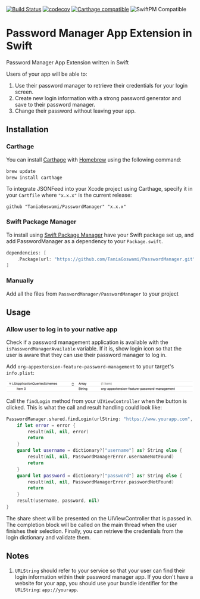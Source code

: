 [![Build Status](https://travis-ci.org/TaniaGoswami/PasswordManager.svg?branch=master)](https://travis-ci.org/TaniaGoswami/PasswordManager)
[![codecov](https://codecov.io/gh/TaniaGoswami/PasswordManager/branch/master/graph/badge.svg)](https://codecov.io/gh/TaniaGoswami/PasswordManager)
[![Carthage compatible](https://img.shields.io/badge/Carthage-compatible-4BC51D.svg?style=flat)](https://github.com/Carthage/Carthage)
![SwiftPM Compatible](https://img.shields.io/badge/SwiftPM-Compatible-brightgreen.svg)

# Password Manager App Extension in Swift

Password Manager App Extension written in Swift

Users of your app will be able to:

1. Use their password manager to retrieve their credentials for your login screen.
2. Create new login information with a strong password generator and save to their password manager.
3. Change their password without leaving your app.

## Installation

### Carthage

You can install [Carthage](https://github.com/Carthage/Carthage) with [Homebrew](http://brew.sh/) using the following command:

```bash
brew update
brew install carthage
```
To integrate JSONFeed into your Xcode project using Carthage, specify it in your `Cartfile` where `"x.x.x"` is the current release:

```ogdl
github "TaniaGoswami/PasswordManager" "x.x.x"
```

### Swift Package Manager

To install using [Swift Package Manager](https://swift.org/package-manager/) have your Swift package set up, and add PasswordManager as a dependency to your `Package.swift`.

```swift
dependencies: [
    .Package(url: "https://github.com/TaniaGoswami/PasswordManager.git", majorVersion: 0)
]
```

### Manually

Add all the files from `PasswordManager/PasswordManager` to your project

## Usage

### Allow user to log in to your native app

Check if a password management application is available with the `isPasswordManagerAvailable` variable. If it is, show login icon so that the user is aware that they can use their password manager to log in.

Add `org-appextension-feature-password-management` to your target's `info.plist`:

![Custom URL scheme](/assets/plist-screenshot.png?raw=true "Custom URL Scheme")

Call the `findLogin` method from your `UIViewController` when the button is clicked. This is what the call and result handling could look like:

```swift
PasswordManager.shared.findLogin(urlString: "https://www.yourapp.com", viewController: self, sender: self.passwordButton) { dictionary, error in
    if let error = error {
        result(nil, nil, error)
        return
    }
    guard let username = dictionary?["username"] as? String else {
        result(nil, nil, PasswordManagerError.usernameNotFound)
        return
    }
    guard let password = dictionary?["password"] as? String else {
        result(nil, nil, PasswordManagerError.passwordNotFound)
        return
    }
    result(username, password, nil)
}
```

The share sheet will be presented on the UIViewController that is passed in. The completion block will be called on the main thread when the user finishes their selection. Finally, you can retrieve the credentials from the login dictionary and validate them.

## Notes

1. `URLString` should refer to your service so that your user can find their login information within their password manager app. If you don't have a website for your app, you should use your bundle identifier for the `URLString`: `app://yourapp`.



